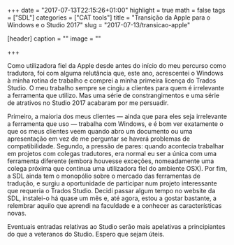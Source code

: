 +++
date = "2017-07-13T22:15:26+01:00"
highlight = true
math = false
tags = ["SDL"]
categories = ["CAT tools"]
title = "Transição da Apple para o Windows e o Studio 2017"
slug = "2017-07-13/transicao-apple"

[header]
  caption = ""
  image = ""

+++

Como utilizadora fiel da Apple desde antes do início do meu percurso como tradutora, foi com alguma relutância que, este ano, acrescentei o Windows à minha rotina de trabalho e comprei a minha primeira licença do Trados Studio. O meu trabalho sempre se cingiu a clientes para quem é irrelevante a ferramenta que utilizo. Mas uma série de constrangimentos e uma série de atrativos no Studio 2017 acabaram por me persuadir.

Primeiro, a maioria dos meus clientes — ainda que para eles seja irrelevante a ferramenta que uso — trabalha com Windows, e é bom ver exatamente o que os meus clientes veem quando abro um documento ou uma apresentação em vez de me perguntar se haverá problemas de compatibilidade. Segundo, a pressão de pares: quando acontecia trabalhar em projetos com colegas tradutores, era normal eu ser a única com uma ferramenta diferente (embora houvesse exceções, nomeadamente uma colega próxima que continua uma utilizadora fiel do ambiente OSX). Por fim, a SDL ainda tem o monopólio sobre o mercado das ferramentas de tradução, e surgiu a oportunidade de participar num projeto interessante que requeria o Trados Studio. Decidi passar algum tempo no website da SDL, instalei-o há quase um mês e, até agora, estou a gostar bastante, a relembrar aquilo que aprendi na faculdade e a conhecer as características novas.

Eventuais entradas relativas ao Studio serão mais apelativas a principiantes do que a veteranos do Studio. Espero que sejam úteis.